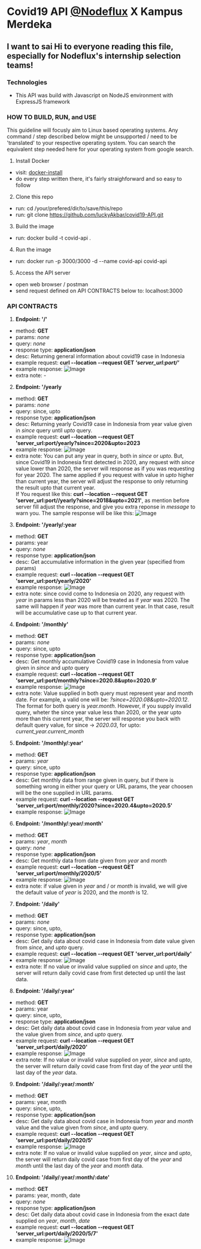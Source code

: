# Covid19 API [@Nodeflux](http://www.nodeflux.io/) X Kampus Merdeka

## I want to sai Hi to everyone reading this file, especially for Nodeflux's internship selection teams!

### Technologies
- This API was build with Javascript on NodeJS environment with ExpressJS framework

### HOW TO BUILD, RUN, and USE
This guideline will focusly aim to Linux based operating systems. Any command / step described below might be unsupported / need to be 'translated' to your respective operating system. You can search the equivalent step needed here for your operating system from google search.

1. Install Docker
  - visit: [docker-install](https://docs.docker.com/engine/install/ubuntu/)
  - do every step written there, it's fairly straighforward and so easy to follow
2. Clone this repo
  - run: cd /your/prefered/dir/to/save/this/repo
  - run: git clone https://github.com/luckyAkbar/covid19-API.git
3. Build the image
  - run: docker build -t covid-api .
4. Run the image
  - run: docker run -p 3000/3000 -d --name covid-api covid-api
5. Access the API server
  - open web browser / postman
  - send request defined on API CONTRACTS below to: localhost:3000

### API CONTRACTS
1. **Endpoint: '/'**
  - method: **GET**
  - params: *none*
  - query: *none*
  - response type: **application/json**
  - desc: Returning general information about covid19 case in Indonesia
  - example request: **curl --location --request GET *'server_url:port/'***
  - example response: ![Image](https://i.ibb.co/pbFP5Yr/image.png)
  - extra note: -

2. **Endpoint: '/yearly**
  - method: **GET**
  - params: *none*
  - query: since, upto
  - response type: **application/json**
  - desc: Returning yearly Covid19 case in Indonesia from year value given in *since* query until *upto* query.
  - example request: **curl --location --request GET 'server_url:port/yearly?since=2020&upto=2023**
  - example response: ![Image](https://i.ibb.co/h8dGs2n/image.png)
  - extra note: You can put any year in query, both in *since* or *upto*. But, since Covid19 in Indonesia first detected in 2020, any request with *since* value lower than 2020, the server will response as if you was requesting for year 2020. The same applied if you request with value in *upto* higher than current year, the server will adjust the response to only returning the result upto that current year.<br>
  If You request like this: **curl --location --request GET 'server_url:port//yearly?since=2018&upto=2021'**, as mention before server fill adjust the response, and give you extra reponse in *message* to warn you. The sample response will be like this: ![Image](https://i.ibb.co/GTFRfhn/image.png)
  
3. **Endpoint: '/yearly/:year**
  - method: **GET**
  - params: year
  - query: *none*
  - response type: **application/json**
  - desc: Get accumulative information in the given year (specified from params)
  - example request: **curl --location --request GET 'server_url:port/yearly/2020'**
  - example response: ![Image](https://i.ibb.co/JK12JxL/image.png)
  - extra note: since covid come to Indonesia on 2020, any request with *year* in params less than 2020 will be treated as if *year* was 2020. The same will happen if *year* was more than current year. In that case, result will be accumulative case up to that current year.

4. **Endpoint: '/monthly'**
  - method: **GET**
  - params: *none*
  - query: since, upto
  - response type: **application/json**
  - desc: Get monthly accumulative Covid19 case in Indonesia from value given in *since* and *upto* query
  - example request: **curl --location --request GET 'server_url:port/monthly?since=2020.8&upto=2020.9'**
  - example response: ![Image](https://i.ibb.co/zNnB3vk/image.png)
  - extra note: Value supplied in both query must represent year and month date. For example, a valid one will be: *?since=2020.08&upto=2020.12*. The format for both query is *year.month*. However, if you supply invalid query, wheter the since year value less than 2020, or the year upto more than this current year, the server will response you back with default query value, for since -> *2020.03*, for upto: *current_year.current_month*

5. **Endpoint: '/monthly/:year'**
  - method: **GET**
  - params: *year*
  - query: since, upto
  - response type: **application/json**
  - desc: Get monthly data from range given in query, but if there is something wrong in either your query or URL params, the year choosen will be the one supplied in URL params.
  - example request: **curl --location --request GET 'server_url:port/monthly/2020?since=2020.4&upto=2020.5'**
  - example response: ![Image](https://i.ibb.co/MVHS3Ms/image.png)

6. **Endpoint: '/monthly/:year/:month'**
  - method: **GET**
  - params: *year*, *month*
  - query: *none*
  - response type: **application/json**
  - desc: Get monthly data from date given from *year* and *month*
  - example request: **curl --location --request GET 'server_url:port/monthly/2020/5'**
  - example response: ![Image](https://i.ibb.co/5Y0MrQc/image.png)
  - extra note: if value given in *year* and / or *month* is invalid, we will give the default value of *year* is 2020, and the *month* is 12.

7. **Endpoint: '/daily'**
  - method: **GET**
  - params: *none*
  - query: since, upto,
  - response type: **application/json**
  - desc: Get daily data about covid case in Indonesia from date value given from *since*, and *upto* query.
  - example request: **curl --location --request GET 'server_url:port/daily'**
  - example response: ![Image](https://i.ibb.co/rMNwY3X/image.png)
  - extra note: If no value or invalid value supplied on *since* and *upto*, the server will return daily covid case from first detected up until the last data.

8. **Endpoint: '/daily/:year'**
  - method: **GET**
  - params: year
  - query: since, upto,
  - response type: **application/json**
  - desc: Get daily data about covid case in Indonesia from *year* value and the value given from *since*, and *upto* query.
  - example request: **curl --location --request GET 'server_url:port/daily/2020'**
  - example response: ![Image](https://i.ibb.co/1Gdxtqq/image.png)
  - extra note: If no value or invalid value supplied on *year*, *since* and *upto*, the server will return daily covid case from first day of the *year* until the last day of the *year* data.

9. **Endpoint: '/daily/:year/:month'**
  - method: **GET**
  - params: year, month
  - query: since, upto,
  - response type: **application/json**
  - desc: Get daily data about covid case in Indonesia from *year* and *month* value and the value given from *since*, and *upto* query.
  - example request: **curl --location --request GET 'server_url:port/daily/2020/5'**
  - example response: ![Image](https://i.ibb.co/CB4HJWX/image.png)
  - extra note: If no value or invalid value supplied on *year*, *since* and *upto*, the server will return daily covid case from first day of the *year* and *month* until the last day of the *year* and *month* data.

10. **Endpoint: '/daily/:year/:month/:date'**
  - method: **GET**
  - params: year, month, date
  - query: *none*
  - response type: **application/json**
  - desc: Get daily data about covid case in Indonesia from the exact date supplied on *year*, *month*, *date*
  - example request: **curl --location --request GET 'server_url:port/daily/2020/5/7'**
  - example response: ![Image](https://i.ibb.co/Qrd8y9H/image.png)